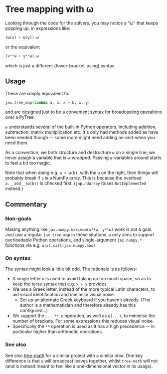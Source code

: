 # Tree mapping with ω

Looking through the code for the solvers, you may notice a "ω" that keeps popping up, in expressions like:
```python
(ω(x) + ω(y)).ω
```
or the equivalent
```python
(x**ω + y**ω).ω
```
which is just a different (fewer-bracket-using) syntax.

## Usage

These are simply equivalent to:
```python
jax.tree_map(lambda a, b: a + b, x, y)
```
and are designed just to be a convenient syntax for broadcasting operations over a PyTree.

`ω` understands several of the built-in Python operators, including addition, subtraction, matrix multiplication etc. It's only had methods added as have been needed though -- some more might need adding as-and-when you need them.

As a convention, we both structure and destructure `ω` on a single line; we never assign a variable that is `ω`-wrapped. Passing `ω`-variables around starts to feel a bit too magic.

Note that when doing e.g. `a + ω(b)`, with the `ω` on the right, then things will probably break if `a` is a NumPy array. This is because the overload `a.__add__(ω(b))` is checked first. (`jnp.ndarray` raises `NotImplemented` instead.)

## Commentary

### Non-goals

Making anything like `jax.numpy.maximum(x**ω, y**ω)` work is not a goal. Just use a regular `jax.tree_map` in these situtions. `ω` only aims to support overloadable Python operations, and single-argument `jax.numpy.*` functions via e.g. `ω(x).call(jax.numpy.abs)`.

### On syntax

The syntax might look a little bit odd. The rationale is as follows:

- A single letter `ω` is used to avoid taking up too much space, so as to keep the terse syntax that e.g. `x + y` provides.
- We use a Greek letter, instead of the more typical Latin characters, to aid visual identification and minimise visual noise.
    - Set up an alternate Greek keyboard if you haven't already. (The author is a mathematician and therefore already has this configured...)
- We support the `... ** ω` operation, as well as `ω(...)`, to minimise the number of brackets. For some expressions this reduces visual noise.
- Specifically the `**` operation is used as it has a high precedence -- in particular higher than arithmetic operations.

### See also

See also [tree-math](https://github.com/google/tree-math) for a similar project with a similar idea. One key difference is that `ω` will broadcast leaves together, whilst `tree-math` will not (and is instead meant to feel like a one-dimensional vector in its usage).
